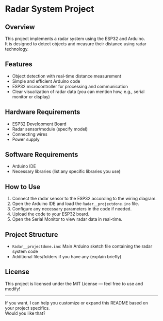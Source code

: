 # Radar System Project

## Overview
This project implements a radar system using the ESP32 and Arduino.  
It is designed to detect objects and measure their distance using radar technology.

## Features
- Object detection with real-time distance measurement
- Simple and efficient Arduino code
- ESP32 microcontroller for processing and communication
- Clear visualization of radar data (you can mention how, e.g., serial monitor or display)

## Hardware Requirements
- ESP32 Development Board  
- Radar sensor/module (specify model)  
- Connecting wires  
- Power supply

## Software Requirements
- Arduino IDE  
- Necessary libraries (list any specific libraries you use)

## How to Use
1. Connect the radar sensor to the ESP32 according to the wiring diagram.  
2. Open the Arduino IDE and load the `Radar__projectdone.ino` file.  
3. Configure any necessary parameters in the code if needed.  
4. Upload the code to your ESP32 board.  
5. Open the Serial Monitor to view radar data in real-time.  

## Project Structure
- `Radar__projectdone.ino`: Main Arduino sketch file containing the radar system code  
- Additional files/folders if you have any (explain briefly)

## License
This project is licensed under the MIT License — feel free to use and modify!

---

If you want, I can help you customize or expand this README based on your project specifics.  
Would you like that?
